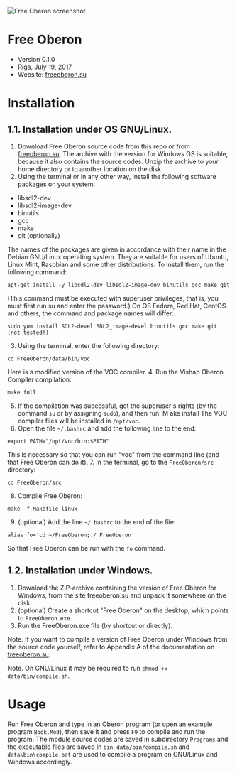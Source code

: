 ![Free Oberon screenshot](http://freeoberon.su/images/freeoberon.png)

# Free Oberon
* Version 0.1.0
* Riga, July 19, 2017
* Website: [freeoberon.su](http://freeoberon.su)

# Installation

## 1.1. Installation under OS GNU/Linux.
1. Download Free Oberon source code from this repo or from [freeoberon.su](http://freeoberon.su). The archive with the version for Windows OS is suitable, because it also contains the source codes. Unzip the archive to your home directory or to another location on the disk.
2. Using the terminal or in any other way, install the following software packages on your system:
  * libsdl2-dev
  * libsdl2-image-dev
  * binutils
  * gcc
  * make
  * git (optionally)

  The names of the packages are given in accordance with their name in the Debian GNU/Linux operating system. They are suitable for users of Ubuntu, Linux Mint, Raspbian and some other distributions.
  To install them, run the following command:
  ```
  apt-get install -y libsdl2-dev libsdl2-image-dev binutils gcc make git
  ```
  (This command must be executed with superuser privileges, that is, you must first run su and enter the password.)
  On OS Fedora, Red Hat, CentOS and others, the command and package names will differ:
  ```
  sudo yum install SDL2-devel SDL2_image-devel binutils gcc make git    (not tested!)
  ```
3. Using the terminal, enter the following directory:
  ```
  cd FreeOberon/data/bin/voc
  ```
  Here is a modified version of the VOC compiler.
4. Run the Vishap Oberon Compiler compilation:
  ```
  make full
  ```
5. If the compilation was successful, get the superuser's rights (by the command `su` or by assigning `sudo`), and then run:
  M ake install
  The VOC compiler files will be installed in `/opt/voc`.
6. Open the file `~/.bashrc` and add the following line to the end:
  ```
  export PATH="/opt/voc/bin:$PATH"
  ```
  This is necessary so that you can run "voc" from the command line (and that Free Oberon can do it).
7. In the terminal, go to the `FreeOberon/src` directory:
  ```
  cd FreeOberon/src
  ```
8. Compile Free Oberon:
  ```
  make -f Makefile_linux
  ```
9. (optional) Add the line `~/.bashrc` to the end of the file:
  ```
  alias fo='cd ~/FreeOberon;./ FreeOberon'
  ```
  So that Free Oberon can be run with the `fo` command.
## 1.2. Installation under Windows.
1. Download the ZIP-archive containing the version of Free Oberon for Windows, from the site freeoberon.su and unpack it somewhere on the disk.
2. (optional) Create a shortcut "Free Oberon" on the desktop, which points to `FreeOberon.exe`.
3. Run the FreeOberon.exe file (by shortcut or directly).

Note. If you want to compile a version of Free Oberon under Windows from the source code yourself, refer to Appendix A of the documentation on [freeoberon.su](http://freeoberon.su).

Note. On GNU/Linux it may be required to run `chmod +x data/bin/compile.sh`.

# Usage

Run Free Oberon and type in an Oberon program (or open an example program `Book.Mod`), then save it and press `F9` to compile and run the program.
The module source codes are saved in subdirectory `Programs` and the executable files are saved in `bin`. `data/bin/compile.sh` and `data\bin\compile.bat` are used to compile a program on GNU/Linux and Windows accordingly.
